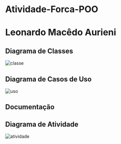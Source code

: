 # Atividade-Forca-POO
# Leonardo Macêdo Aurieni
## Diagrama de Classes
![classe](https://github.com/Leo-Macedo/Atividade-Forca-POO/assets/127630556/c219cfaf-ee01-47b0-a0ff-12b206e48118)
## Diagrama de Casos de Uso
![uso](https://github.com/Leo-Macedo/Atividade-Forca-POO/assets/127630556/8b88be4d-d59a-4721-9590-97cfa1d9debe)
## Documentação

## Diagrama de Atividade
![atividade](https://github.com/Leo-Macedo/Atividade-Forca-POO/assets/127630556/fa0d9660-848e-492e-97f8-7046fce20b9b)
